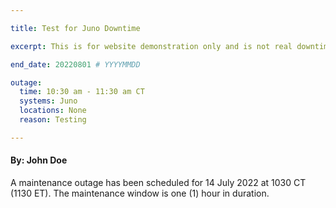```yaml
---

title: Test for Juno Downtime

excerpt: This is for website demonstration only and is not real downtime.  One hour maintenance for Juno is scheduled to start at 10:30AM CST on Thursday, July 29.

end_date: 20220801 # YYYYMMDD 

outage:
  time: 10:30 am - 11:30 am CT
  systems: Juno
  locations: None
  reason: Testing

---
```

#### By: John Doe

A maintenance outage has been scheduled for 14 July 2022 at 1030 CT (1130 ET). 
The maintenance window is one (1) hour in duration.
